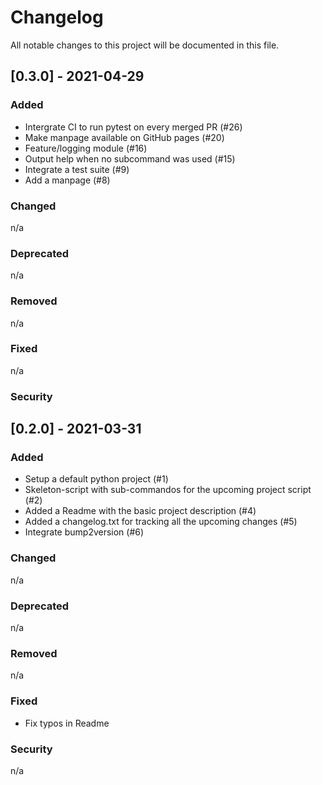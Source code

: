 # Changelog

All notable changes to this project will be documented in this file.

## [0.3.0] - 2021-04-29

### Added

- Intergrate CI to run pytest on every merged PR (#26)
- Make manpage available on GitHub pages (#20)
- Feature/logging module (#16)
- Output help when no subcommand was used (#15)
- Integrate a test suite (#9)
- Add a manpage (#8)

### Changed

n/a

### Deprecated

n/a

### Removed

n/a

### Fixed

n/a

### Security

## [0.2.0] - 2021-03-31

### Added

- Setup a default python project (#1)
- Skeleton-script with sub-commandos for the upcoming project script (#2)
- Added a Readme with the basic project description (#4)
- Added a changelog.txt for tracking all the upcoming changes (#5)
- Integrate bump2version (#6)

### Changed

n/a

### Deprecated

n/a

### Removed

n/a

### Fixed

- Fix typos in Readme

### Security

n/a
